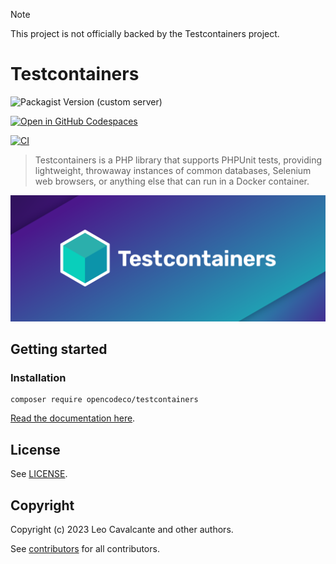 > [!NOTE]  
> This project is not officially backed by the Testcontainers project.

# Testcontainers

![Packagist Version (custom server)](https://img.shields.io/packagist/v/opencodeco/testcontainers)

[![Open in GitHub Codespaces](https://github.com/codespaces/badge.svg)](https://codespaces.new/opencodeco/testcontainers-php)

[![CI](https://github.com/opencodeco/testcontainers-php/actions/workflows/ci.yml/badge.svg)](https://github.com/opencodeco/testcontainers-php/actions/workflows/ci.yml)

> Testcontainers is a PHP library that supports PHPUnit tests, providing lightweight, throwaway instances of common databases, Selenium web browsers, or anything else that can run in a Docker container.

![Testcontainers logo](docs/logo.png)

## Getting started

### Installation

```shell
composer require opencodeco/testcontainers
```

[Read the documentation here](https://opencodeco.github.io/testcontainers-php).

## License

See [LICENSE](LICENSE).

## Copyright

Copyright (c) 2023 Leo Cavalcante and other authors.

See [contributors](https://github.com/opencodeco/testcontainers-php/graphs/contributors) for all contributors.
